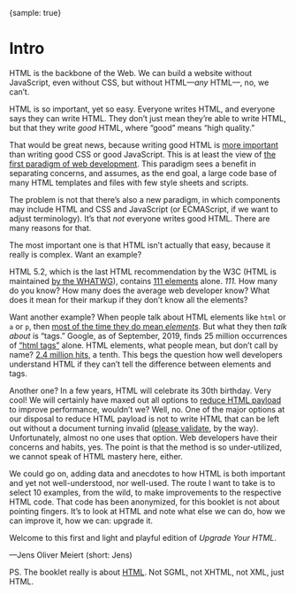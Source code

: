 {sample: true}
# Intro

HTML is the backbone of the Web. We can build a website without JavaScript, even without CSS, but without HTML—_any_ HTML—, no, we can’t.

HTML is so important, yet so easy. Everyone writes HTML, and everyone says they can write HTML. They don’t just mean they’re able to write HTML, but that they write _good_ HTML, where “good” means “high quality.”

That would be great news, because writing good HTML is [more important](https://meiert.com/blog/rules-for-html/) than writing good CSS or good JavaScript. This is at least the view of [the first paradigm of web development](https://meiert.com/blog/two-paradigms/). This paradigm sees a benefit in separating concerns, and assumes, as the end goal, a large code base of many HTML templates and files with few style sheets and scripts.

The problem is not that there’s also a new paradigm, in which components may include HTML and CSS and JavaScript (or ECMAScript, if we want to adjust terminology). It’s that _not_ everyone writes good HTML. There are many reasons for that.

The most important one is that HTML isn’t actually that easy, because it really is complex. Want an example?

HTML 5.2, which is the last HTML recommendation by the W3C (HTML is maintained [by the WHATWG](https://spec.whatwg.org/)), contains [111 elements](https://meiert.com/indices/html-elements/) alone. _111._ How many do you know? How many does the average web developer know? What does it mean for their markup if they don’t know all the elements?

Want another example? When people talk about HTML elements like `html` or `a` or `p`, then [most of the time they do mean _elements_](https://www.456bereastreet.com/archive/200508/html_tags_vs_elements_vs_attributes/). But what they then _talk about_ is “tags.” Google, as of September, 2019, finds 25 million occurrences of [“html tags”](https://www.google.com/search?q="html+tags") alone. HTML elements, what people mean, but don’t call by name? [2.4 million hits](https://www.google.com/search?q="html+elements"), a tenth. This begs the question how well developers understand HTML if they can’t tell the difference between elements and tags.

Another one? In a few years, HTML will celebrate its 30th birthday. Very cool! We will certainly have maxed out all options to [reduce HTML payload](https://meiert.com/blog/html-performance/) to improve performance, wouldn’t we? Well, no. One of the major options at our disposal to reduce HTML payload is not to write HTML that can be left out without a document turning invalid ([please validate](https://meiert.com/blog/about-validation/), by the way). Unfortunately, almost no one uses that option. Web developers have their concerns and habits, yes. The point is that the method is so under-utilized, we cannot speak of HTML mastery here, either.

We could go on, adding data and anecdotes to how HTML is both important and yet not well-understood, nor well-used. The route I want to take is to select 10 examples, from the wild, to make improvements to the respective HTML code. That code has been anonymized, for this booklet is not about pointing fingers. It’s to look at HTML and note what else we can do, how we can improve it, how we can: upgrade it.

Welcome to this first and light and playful edition of _Upgrade Your HTML_.

—Jens Oliver Meiert (short: Jens)

PS.
The booklet really is about [HTML](https://html.spec.whatwg.org/multipage/). Not SGML, not XHTML, not XML, just HTML.